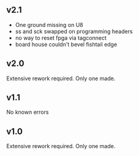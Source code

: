 v2.1
-----
* One ground missing on U8
* ss and sck swapped on programming headers
* no way to reset fpga via tagconnect
* board house couldn't bevel fishtail edge

v2.0
-----
Extensive rework required. Only one made.

v1.1
-----
No known errors

v1.0
-----
Extensive rework required. Only one made.

